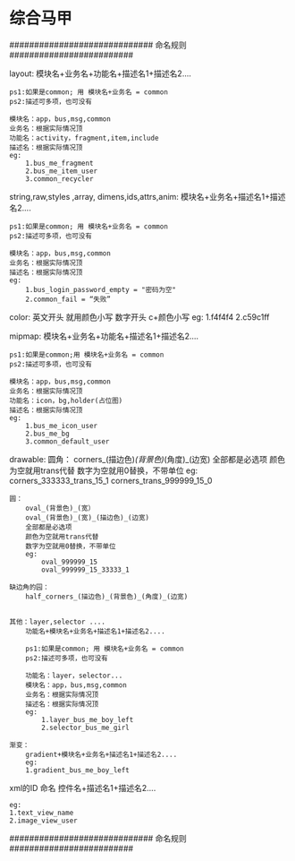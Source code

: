 # 综合马甲

#############################   命名规则 #########################

layout:
	模块名+业务名+功能名+描述名1+描述名2....

	ps1:如果是common; 用 模块名+业务名 = common
	ps2:描述可多项，也可没有

	模块名：app，bus,msg,common
	业务名：根据实际情况顶
	功能名：activity，fragment,item,include
	描述名：根据实际情况顶
	eg:
		1.bus_me_fragment
		2.bus_me_item_user
		3.common_recycler

string,raw,styles ,array, dimens,ids,attrs,anim:
	模块名+业务名+描述名1+描述名2....

	ps1:如果是common; 用 模块名+业务名 = common
	ps2:描述可多项，也可没有

	模块名：app，bus,msg,common
	业务名：根据实际情况顶
	描述名：根据实际情况顶
	eg:
		1.bus_login_password_empty = "密码为空"
		2.common_fail = “失败”

color:
	英文开头 就用颜色小写
	数字开头 c+颜色小写
	eg:
		1.f4f4f4
		2.c59c1ff


mipmap:
	模块名+业务名+功能名+描述名1+描述名2....

	ps1:如果是common;用 模块名+业务名 = common
	ps2:描述可多项，也可没有

	模块名：app，bus,msg,common
	业务名：根据实际情况顶
	功能名：icon，bg,holder(占位图)
	描述名：根据实际情况顶
	eg:
		1.bus_me_icon_user
		2.bus_me_bg
		3.common_default_user

drawable:
	圆角：
		corners_(描边色)_(背景色)_(角度)_(边宽)
		全部都是必选项
		颜色为空就用trans代替
		数字为空就用0替换，不带单位
		eg:
			corners_333333_trans_15_1
			corners_trans_999999_15_0

	圆：
		oval_(背景色)_(宽）
		oval_(背景色)_(宽)_(描边色)_(边宽)
		全部都是必选项
		颜色为空就用trans代替
		数字为空就用0替换，不带单位
		eg:
			oval_999999_15
			oval_999999_15_33333_1

	缺边角的园：
	    half_corners_(描边色)_(背景色)_(角度)_(边宽)


	其他：layer,selector ....
		功能名+模块名+业务名+描述名1+描述名2....

		ps1:如果是common; 用 模块名+业务名 = common
		ps2:描述可多项，也可没有

		功能名：layer，selector...
		模块名：app，bus,msg,common
		业务名：根据实际情况顶
		描述名：根据实际情况顶
		eg:
			1.layer_bus_me_boy_left
			2.selector_bus_me_girl

	渐变：
		gradient+模块名+业务名+描述名1+描述名2....
		eg:
		1.gradient_bus_me_boy_left


xml的ID 命名
    控件名+描述名1+描述名2....

    eg:
    1.text_view_name
    2.image_view_user


#############################   命名规则 #########################

